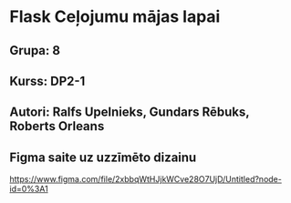 # Flask Ceļojumu mājas lapai
## Grupa: 8
## Kurss: DP2-1
## Autori: Ralfs Upelnieks, Gundars Rēbuks, Roberts Orleans
## Figma saite uz uzzīmēto dizainu
https://www.figma.com/file/2xbbqWtHJjkWCve28O7UjD/Untitled?node-id=0%3A1